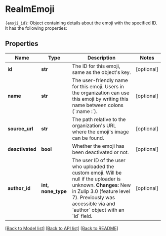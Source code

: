 # RealmEmoji

`{emoji_id}`: Object containing details about the emoji with  the specified ID. It has the following properties: 

## Properties
Name | Type | Description | Notes
------------ | ------------- | ------------- | -------------
**id** | **str** | The ID for this emoji, same as the object&#39;s key.  | [optional] 
**name** | **str** | The user-friendly name for this emoji. Users in the organization can use this emoji by writing this name between colons (&#x60;:name  :&#x60;).  | [optional] 
**source_url** | **str** | The path relative to the organization&#39;s URL where the emoji&#39;s image can be found.  | [optional] 
**deactivated** | **bool** | Whether the emoji has been deactivated or not.  | [optional] 
**author_id** | **int, none_type** | The user ID of the user who uploaded the custom emoji. Will be null if the uploader is unknown.  **Changes**: New in Zulip 3.0 (feature level 7).  Previously was accessible via and &#x60;author&#x60; object with an &#x60;id&#x60; field.  | [optional] 

[[Back to Model list]](../README.md#documentation-for-models) [[Back to API list]](../README.md#documentation-for-api-endpoints) [[Back to README]](../README.md)


